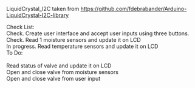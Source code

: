 
LiquidCrystal_I2C taken from https://github.com/fdebrabander/Arduino-LiquidCrystal-I2C-library

Check List:<br/>
Check.        Create user interface and accept user inputs using three buttons. <br/>
Check.        Read 1 moisture sensors and update it on LCD <br/>
In progress.  Read temperature sensors and update it on LCD <br/>
To Do:<br/>   
Read status of valve and update it on LCD <br/>
Open and close valve from moisture sensors <br/>
Open and close valve from user input <br/>
